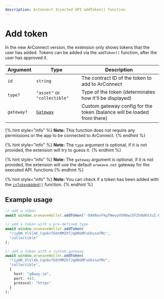 ```yaml
---
description: ArConnect Injected API addToken() function
---
```


# Add token

In the new ArConnect version, the extension only shows tokens that the user has added. Tokens can be added via the `addToken()` function, after the user has approved it.

| Argument   | Type                                          | Description                                                             |
| ---------- | --------------------------------------------- | ----------------------------------------------------------------------- |
| `id`       | `string`                                      | The contract ID of the token to add to ArConnect                        |
| `type?`    | `"asset"` or `"collectible"`                  | Type of the token (determinates how it'll be displayed)                 |
| `gateway?` | [`Gateway`](connect.md#custom-gateway-config) | Custom gateway config for the token (balance will be loaded from there) |

{% hint style="info" %}
**Note:** This function does not require any permissions or the app to be connected to ArConnect.
{% endhint %}

{% hint style="info" %}
**Note:** The `type` argument is optional, if it is not provided, the extension will try to guess it.
{% endhint %}

{% hint style="info" %}
**Note:** The `gateway` argument is optional, if it is not provided, the extension will use the default `arweave.net` gateway for the executed API. functions
{% endhint %}

{% hint style="info" %}
**Note:** You can check if a token has been added with the [`isTokenAdded()`](is-token-added.md) function.
{% endhint %}

## Example usage

```ts
// add a token
await window.arweaveWallet.addToken("-8A6RexFkpfWwuyVO98wzSFZh0d6VJuI-buTJvlwOJQ");

// add a token with a pre-defined type
await window.arweaveWallet.addToken(
  "rjyDN_VlSl4b_Cqn6nfE6tMMZhTJq0RGMFxGhvsefMc",
  "collectible"
);

// add a token with a custom gateway
await window.arweaveWallet.addToken(
  "rjyDN_VlSl4b_Cqn6nfE6tMMZhTJq0RGMFxGhvsefMc",
  "collectible",
  {
    host: "g8way.io",
    port: 443,
    protocol: "https"
  }
);
```
